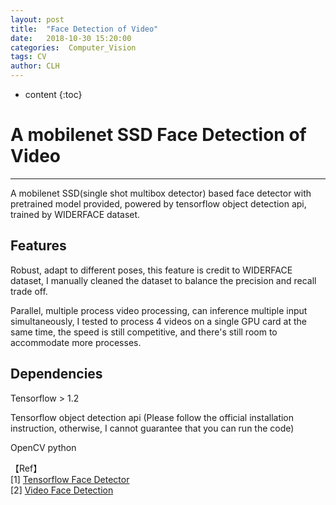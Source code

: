 ```yaml
---
layout: post
title:  "Face Detection of Video"
date:   2018-10-30 15:20:00
categories:  Computer_Vision
tags: CV
author: CLH
---
```


* content
{:toc}

# A mobilenet SSD Face Detection of Video #

----------
A mobilenet SSD(single shot multibox detector) based face detector with pretrained model provided, powered by tensorflow object detection api, trained by WIDERFACE dataset.     
       		  
## Features ##
Robust, adapt to different poses, this feature is credit to WIDERFACE dataset, I manually cleaned the dataset to balance the precision and recall trade off.     

Parallel, multiple process video processing, can inference multiple input simultaneously, I tested to process 4 videos on a single GPU card at the same time, the speed is still competitive, and there's still room to accommodate more processes.     

## Dependencies ##
Tensorflow > 1.2    

Tensorflow object detection api (Please follow the official installation instruction, otherwise, I cannot guarantee that you can run the code)    

OpenCV python    
     

【Ref】  
[1] [Tensorflow Face Detector](https://github.com/clhne/face_jlq/tree/master/face_detection/code/video_face_detection)      
[2] [Video Face Detection](https://github.com/clhne/face_jlq/tree/master/face_detection/code/video_face_detection) 